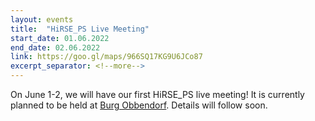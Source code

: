 ```yaml
---
layout: events
title:  "HiRSE_PS Live Meeting"
start_date: 01.06.2022
end_date: 02.06.2022
link: https://goo.gl/maps/966SQ17KG9U6JCo87
excerpt_separator: <!--more-->
---
```


On June 1-2, we will have our first HiRSE_PS live meeting! It is currently planned to be held at [Burg Obbendorf](https://goo.gl/maps/966SQ17KG9U6JCo87). Details will follow soon.

<!--more-->


